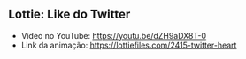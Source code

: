 ## Lottie: Like do Twitter

- Vídeo no YouTube: https://youtu.be/dZH9aDX8T-0
- Link da animação: https://lottiefiles.com/2415-twitter-heart

